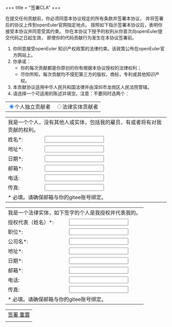 +++
title = "签署CLA"
+++

<div class="clanote">
<p>
在提交任何贡献前，你必须同意本协议规定的所有条款并签署本协议，
并将签署后的协议上传到openEuler官网指定地点。
按照如下指示签署本协议后，表明你接受本协议并同意受其约束。
你在本协议下授予的权利从你首次向openEuler提交代码之日起生效，
即使你的代码贡献行为发生在本协议签署前。
</p>
<ol>
<li>
你同意接受openEuler 知识产权政策的法律约束。该政策公布在openEuler官方网站上。
</li>
<li>
你承诺：
<ul>
<li>
你的每次贡献都是你原创的你有根据本协议授权的法律权利；
</li>
<li>
尽你所知，每次贡献均不侵犯第三方的版权，商标，专利或其他知识产权。
</li>
</ul>
</li>
<li>
本贡献协议适用中华人民共和国法律并由深圳市龙岗区人民法院管辖。
</li>
<li>
请选择一个可适用的陈述并填空。注意：不要同时选两个：
</li>
</ol>
</div>

<table id="cla-type-table">
    <tr>
        <td>
            <input type="radio" name="cla-type-radio" value="0" checked />个人独立贡献者
        </td>
        <td>
            <input type="radio" name="cla-type-radio" value="1" />法律实体贡献者
        </td>
    </tr>
</table>

<table id="individual-table">
    <tr>
        <td colspan="2">
            我是一个个人，没有其他人或实体，包括我的雇员，有或者将有对我贡献的权利。
        </td>
    </tr>
    <tr>
        <td>
            姓名*:
        </td>
        <td>
            <input type="text" id="individual-name" class = "require" maxlength="100" />
        </td>
    </tr>
    <tr>
        <td>
            地址*:
        </td>
        <td>
            <input type="text" id="individual-address" class = "require" maxlength="100" />
        </td>
    </tr>
    <tr>
        <td>
            日期*:
        </td>
        <td>
            <input type="text" id="individual-date" class = "require" maxlength="100" />
        </td>
    </tr>
    <tr>
        <td>
            邮箱*:
        </td>
        <td>
            <input type="text" id="individual-email" class = "require" maxlength="100" />
        </td>
    </tr>
    <tr>
        <td>
            电话:
        </td>
        <td>
            <input type="text" id="individual-telephone" maxlength="100" />
        </td>
    </tr>
    <tr>
        <td>
            传真:
        </td>
        <td>
            <input type="text" id="individual-fax" maxlength="100" />
        </td>
    </tr>
    <tr>
        <td colspan="2">
            * 必填。请确保邮箱与你的gitee账号绑定。
        </td>
    </tr>
</table>

<table id="legalentity-table">
    <tr>
        <td colspan="2">
            我是一个法律实体，如下签字的个人是我授权并代表我的。
        </td>
    </tr>
    <tr>
        <td>
            授权代表（姓名）*:
        </td>
        <td>
            <input type="text" id="legalentity-name" class = "require" maxlength="100" />
        </td>
    </tr>
    <tr>
        <td>
            职位*:
        </td>
        <td>
            <input type="text" id="legalentity-title" class = "require" maxlength="100" />
        </td>
    </tr>
    <tr>
        <td>
            公司名*:
        </td>
        <td>
            <input type="text" id="legalentity-corporation" class = "require" maxlength="100" />
        </td>
    </tr>
    <tr>
        <td>
            地址*:
        </td>
        <td>
            <input type="text" id="legalentity-address" class = "require" maxlength="100" />
        </td>
    </tr>
    <tr>
        <td>
            日期*:
        </td>
        <td>
            <input type="text" id="legalentity-date" class = "require" maxlength="100" />
        </td>
    </tr>
    <tr>
        <td>
            邮箱*:
        </td>
        <td>
            <input type="text" id="legalentity-email" class = "require" maxlength="100" />
        </td>
    </tr>
    <tr>
        <td>
            电话:
        </td>
        <td>
            <input type="text" id="legalentity-telephone" maxlength="100" />
        </td>
    </tr>
    <tr>
        <td>
            传真:
        </td>
        <td>
            <input type="text" id="legalentity-fax" maxlength="100" />
        </td>
    </tr>
    <tr>
        <td colspan="2">
            * 必填。请确保邮箱与你的gitee账号绑定。
        </td>
    </tr>
</table>

<table id="cla-table">
    <tr>
        <td>
            <a href="#" id="sign-cla-button" class="btn btn-template-main" posturl="/cla/">
                签署
            </a>
            <a href="#" id="reset-cla-button" class="btn btn-template-main">
                重置
            </a>
        </td>
    </tr>
    <tr>
        <td>
            <label id="tip-cla-label"></label>
        </td>
    </tr>
</table>